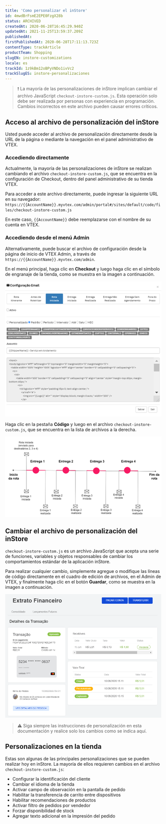 ```yaml
---
title: 'Como personalizar el inStore'
id: 4mwdBrFsmE2EPE0FzgX28b
status: ARCHIVED
createdAt: 2020-06-28T16:45:29.940Z
updatedAt: 2021-11-25T13:59:37.209Z
publishedAt: 
firstPublishedAt: 2020-06-28T17:11:13.723Z
contentType: trackArticle
productTeam: Shopping
slugEN: instore-customizations
locale: es
trackId: 1z9kBm12oBPyVNDo1ivVc2
trackSlugES: instore-personalizaciones
---
```


>❗ La mayoría de las personalizaciones de inStore implican cambiar el archivo JavaScript `checkout-instore-custom.js`. Esta operación solo debe ser realizada por personas con experiencia en programación. Cambios incorrectos en este archivo pueden causar errores críticos.

## Acceso al archivo de personalización del inStore

Usted puede acceder al archivo de personalización directamente desde la URL de la página o mediante la navegación en el panel administrativo de VTEX.

### Accediendo directamente

Actualmente, la mayoría de las personalizaciones de inStore se realizan cambiando el archivo `checkout-instore-custom.js`, que se encuentra en la configuración de Checkout, dentro del panel administrativo de su tienda VTEX.

Para acceder a este archivo directamente, puede ingresar la siguiente URL en su navegador: `https://{{AccountName}}.myvtex.com/admin/portal#/sites/default/code/files/checkout-instore-custom.js`

En este caso, `{{AccountName}}` debe reemplazarse con el nombre de su cuenta en VTEX.

### Accediendo desde el menú Admin

Alternativamente, puede buscar el archivo de configuración desde la página de inicio de VTEX Admin, a través de `https://{{AccountName}}.myvtex.com/admin`.

En el menú principal, haga clic en __Checkout__ y luego haga clic en el símbolo de engranaje de la tienda, como se muestra en la imagen a continuación.

![20. inStore Customizations - 1 - ES.png?h=250](https://raw.githubusercontent.com/vtexdocs/help-center-content/refs/heads/main/_1.png)

Haga clic en la pestaña __Código__ y luego en el archivo `checkout-instore-custom.js`, que se encuentra en la lista de archivos a la derecha.

![20. inStore Customizations - 2 - ES.png?h=250](https://raw.githubusercontent.com/vtexdocs/help-center-content/refs/heads/main/_2.png)

## Cambiar el archivo de personalización del inStore

`checkout-instore-custom.js` es un archivo JavaScript que acepta una serie de funciones, variables y objetos responsables de cambiar los comportamientos estándar de la aplicación inStore.

Para realizar cualquier cambio, simplemente agregue o modifique las líneas de código directamente en el cuadro de edición de archivos, en el Admin de VTEX, y finalmente haga clic en el botón __Guardar__, como se muestra en la imagen a continuación.

![20. inStore Customizations - 3 - ES.png?h=250](https://raw.githubusercontent.com/vtexdocs/help-center-content/refs/heads/main/_3.png)

>⚠️ Siga siempre las instrucciones de personalización en esta documentación y realice solo los cambios como se indica aquí.

## Personalizaciones en la tienda

Estas son algunas de las principales personalizaciones que se pueden realizar hoy en inStore. La mayoría de ellos requieren cambios en el archivo `checkout-instore-custom.js`:

- Configurar la identificación del cliente
- Cambiar el idioma de la tienda
- Activar campo de observación en la pantalla de pedido
- Habilitar la transferencia de carrito entre dispositivos
- Habilitar recomendaciones de productos
- Activar filtro de pedidos por vendedor
- Forzar disponibilidad de stock
- Agregar texto adicional en la impresión del pedido
